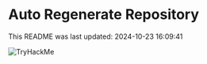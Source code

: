 # Auto Regenerate Repository

This README was last updated: 2024-10-23 16:09:41

 ![TryHackMe](https://tryhackme.com/badge/533634)